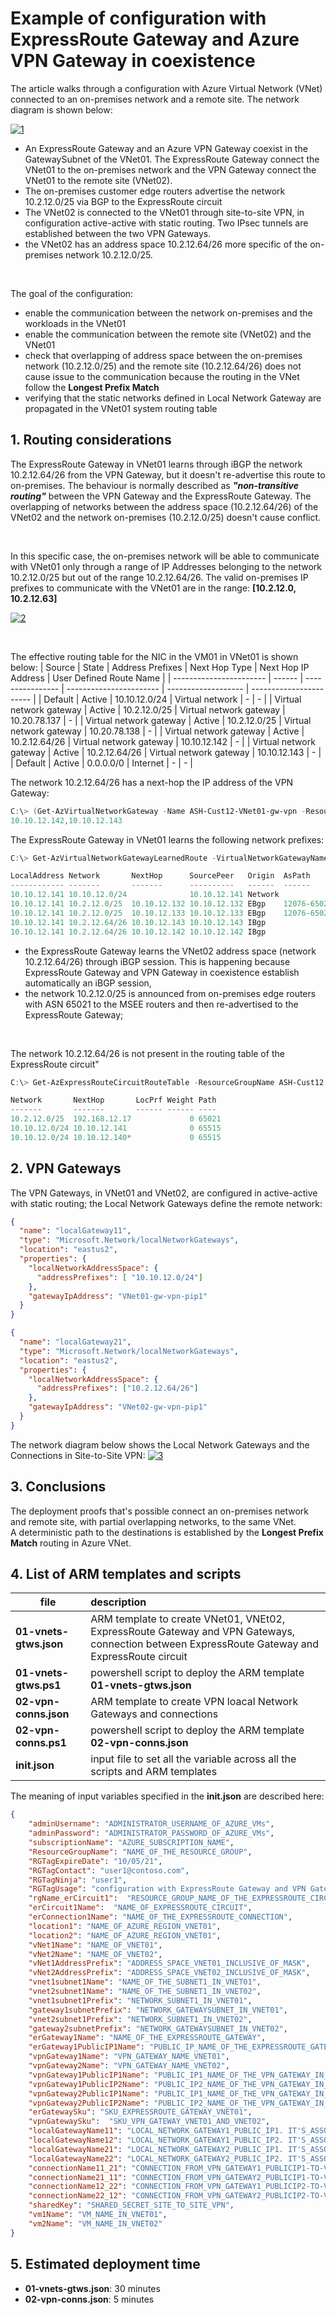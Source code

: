 <properties
pageTitle= 'Example of configuration with ExpressRoute Gateway and Azure VPN Gateway in coexistence'
description= "ARM template to create ExpressRoute Gateway and Azure VPN Gateway in coexistence"
documentationCenter="https://github.com/fabferri/az-pattern"
authors="fabferri"
editor="fabferri"/>

<tags
   ms.service="configuration-Example-Azure"
   ms.devlang="ARM templates"
   ms.topic="Azure Networking"
   ms.tgt_pltfrm="ExpressRoute, Azure VPN"
   ms.workload="ExpressRoute Gateway, Azure VPN"
   ms.date="26/09/2021"
   ms.author="fabferri" />

# Example of configuration with ExpressRoute Gateway and Azure VPN Gateway in coexistence
The article walks through a configuration with Azure Virtual Network (VNet) connected to an on-premises network and a remote site. The network diagram is shown below:

[![1]][1]


- An ExpressRoute Gateway and an Azure VPN Gateway coexist in the GatewaySubnet of the VNet01. The ExpressRoute Gateway connect the VNet01 to the on-premises network and the VPN Gateway connect the VNet01 to the remote site (VNet02).
- The on-premises customer edge routers advertise the network 10.2.12.0/25 via BGP to the ExpressRoute circuit 
- The VNet02 is connected to the VNet01 through site-to-site VPN, in configuration active-active with static routing. Two IPsec tunnels are established between the two VPN Gateways.
- the VNet02 has an address space 10.2.12.64/26 more specific of the on-premises network 10.2.12.0/25.

<br> 

The goal of the configuration: 
- enable the communication between the network on-premises and the workloads in the VNet01 
- enable the communication between the remote site (VNet02) and the VNet01
- check that overlapping of address space between the on-premises network (10.2.12.0/25) and the remote site (10.2.12.64/26) does not cause issue to the communication because the routing in the VNet follow the **Longest Prefix Match**
- verifying that the static networks defined in Local Network Gateway are propagated in the VNet01 system routing table

## <a name="routing"></a>1. Routing considerations 
The ExpressRoute Gateway in VNet01 learns through iBGP the network 10.2.12.64/26 from the VPN Gateway, but it doesn't re-advertise this route to on-premises. The behaviour is normally described as **_"non-transitive routing"_** between the VPN Gateway and the ExpressRoute Gateway. The overlapping of networks between the address space (10.2.12.64/26) of the VNet02 and the network on-premises (10.2.12.0/25) doesn't cause conflict. 

<br>

In this specific case, the on-premises network will be able to communicate with VNet01 only through a range of IP Addresses belonging to the network 10.2.12.0/25 but out of the range 10.2.12.64/26. The valid on-premises IP prefixes to communicate with the VNet01 are in the range: **[10.2.12.0, 10.2.12.63]**

[![2]][2]

<br>

The effective routing table for the NIC in the VM01 in VNet01 is shown below:
| Source                  | State  | Address Prefixes | Next Hop Type           | Next Hop IP Address | User Defined Route Name |
| ----------------------- | ------ | ---------------- | ----------------------- | ------------------- | ----------------------- |
| Default                 | Active | 10.10.12.0/24    | Virtual network         | \-                  | \-                      |
| Virtual network gateway | Active | 10.2.12.0/25     | Virtual network gateway | 10.20.78.137        | \-                      |
| Virtual network gateway | Active | 10.2.12.0/25     | Virtual network gateway | 10.20.78.138        | \-                      |
| Virtual network gateway | Active | 10.2.12.64/26    | Virtual network gateway | 10.10.12.142        | \-                      |
| Virtual network gateway | Active | 10.2.12.64/26    | Virtual network gateway | 10.10.12.143        | \-                      |
| Default                 | Active | 0.0.0.0/0        | Internet                | \-                  | \-                      |

The network 10.2.12.64/26 has a next-hop the IP address of the VPN Gateway:
```powershell
C:\> (Get-AzVirtualNetworkGateway -Name ASH-Cust12-VNet01-gw-vpn -ResourceGroupName ASH-Cust12).BgpSettings.BgpPeeringAddress           
10.10.12.142,10.10.12.143
```
The ExpressRoute Gateway in VNet01 learns the following network prefixes:
```powershell
C:\> Get-AzVirtualNetworkGatewayLearnedRoute -VirtualNetworkGatewayName ASH-Cust12-VNet01-gw-er -ResourceGroupName ASH-Cust12 | ft

LocalAddress Network       NextHop      SourcePeer   Origin  AsPath      Weight
------------ -------       -------      ----------   ------  ------      ------
10.10.12.141 10.10.12.0/24              10.10.12.141 Network              32768
10.10.12.141 10.2.12.0/25  10.10.12.132 10.10.12.132 EBgp    12076-65021  32769
10.10.12.141 10.2.12.0/25  10.10.12.133 10.10.12.133 EBgp    12076-65021  32769
10.10.12.141 10.2.12.64/26 10.10.12.143 10.10.12.143 IBgp                 32768
10.10.12.141 10.2.12.64/26 10.10.12.142 10.10.12.142 IBgp                 32768
```

- the ExpressRoute Gateway learns the VNet02 address space (network 10.2.12.64/26) through iBGP session. This is happening because ExpressRoute Gateway and VPN Gateway in coexistence establish automatically an iBGP session, 
- the network 10.2.12.0/25 is announced from on-premises edge routers with ASN 65021 to the MSEE routers and then re-advertised to the ExpressRoute Gateway; 

<br>

The network 10.2.12.64/26 is not present in the routing table of the ExpressRoute circuit"
```powershell
C:\> Get-AzExpressRouteCircuitRouteTable -ResourceGroupName ASH-Cust12 -ExpressRouteCircuitName ASH-Cust12-ER -PeeringType AzurePrivatePeering -DevicePath Primary | ft

Network       NextHop       LocPrf Weight Path
-------       -------       ------ ------ ----
10.2.12.0/25  192.168.12.17             0 65021
10.10.12.0/24 10.10.12.141              0 65515
10.10.12.0/24 10.10.12.140*             0 65515
```


## <a name="summary"></a>2. VPN Gateways
The VPN Gateways, in VNet01 and VNet02, are configured in active-active with static routing; the Local Network Gateways define the remote network: 

```json
{
  "name": "localGateway11",
  "type": "Microsoft.Network/localNetworkGateways",
  "location": "eastus2",
  "properties": {
    "localNetworkAddressSpace": {
      "addressPrefixes": [ "10.10.12.0/24"]
    },
    "gatewayIpAddress": "VNet01-gw-vpn-pip1"
  }
}
```

```json
{
  "name": "localGateway21",
  "type": "Microsoft.Network/localNetworkGateways",
  "location": "eastus2",
  "properties": {
    "localNetworkAddressSpace": {
      "addressPrefixes": ["10.2.12.64/26"]
    },
    "gatewayIpAddress": "VNet02-gw-vpn-pip1"
  }
}
```
The network diagram below shows the Local Network Gateways and the Connections in Site-to-Site VPN: 
[![3]][3]


## <a name="summary"></a>3. Conclusions
The deployment proofs that's possible connect an on-premises network and remote site, with partial overlapping networks, to the same VNet.  <br>
A deterministic path to the destinations is established by the **Longest Prefix Match** routing in Azure VNet.


## <a name="List of files"></a>4. List of ARM templates and scripts

| file                        | description                                                                |       
| --------------------------- |:-------------------------------------------------------------------------- |
| **01-vnets-gtws.json**      | ARM template to create VNet01, VNEt02, ExpressRoute Gateway and VPN Gateways, connection between ExpressRoute Gateway and ExpressRoute circuit  |
| **01-vnets-gtws.ps1**       | powershell script to deploy the ARM template **01-vnets-gtws.json**        |
| **02-vpn-conns.json**       | ARM template to create VPN loacal Network Gateways and connections         |
| **02-vpn-conns.ps1**        | powershell script to deploy the ARM template **02-vpn-conns.json**         |
| **init.json**               | input file to set all the variable across all the scripts and ARM templates|

The meaning of input variables specified in the **init.json** are described here:
```json
{
    "adminUsername": "ADMINISTRATOR_USERNAME_OF_AZURE_VMs",
    "adminPassword": "ADMINISTRATOR_PASSWORD_OF_AZURE_VMs",
    "subscriptionName": "AZURE_SUBSCRIPTION_NAME",
    "ResourceGroupName": "NAME_OF_THE_RESOURCE_GROUP",
    "RGTagExpireDate": "10/05/21",
    "RGTagContact": "user1@contoso.com",
    "RGTagNinja": "user1",
    "RGTagUsage": "configuration with ExpressRoute Gateway and VPN Gateway in coexistence",
    "rgName_erCircuit1":  "RESOURCE_GROUP_NAME_OF_THE_EXPRESSROUTE_CIRCUIT",
    "erCircuit1Name":  "NAME_OF_EXPRESSROUTE_CIRCUIT",
    "erConnection1Name": "NAME_OF_THE_EXPRESSROUTE_CONNECTION",
    "location1": "NAME_OF_AZURE_REGION_VNET01",
    "location2": "NAME_OF_AZURE_REGION_VNET01",
    "vNet1Name": "NAME_OF_VNET01",
    "vNet2Name": "NAME_OF_VNET02",
    "vNet1AddressPrefix": "ADDRESS_SPACE_VNET01_INCLUSIVE_OF_MASK",
    "vNet2AddressPrefix": "ADDRESS_SPACE_VNET02_INCLUSIVE_OF_MASK",
    "vnet1subnet1Name": "NAME_OF_THE_SUBNET1_IN_VNET01",
    "vnet2subnet1Name": "NAME_OF_THE_SUBNET1_IN_VNET02",
    "vnet1subnet1Prefix": "NETWORK_SUBNET1_IN_VNET01",
    "gateway1subnetPrefix": "NETWORK_GATEWAYSUBNET_IN_VNET01",
    "vnet2subnet1Prefix": "NETWORK_SUBNET1_IN_VNET02",
    "gateway2subnetPrefix": "NETWORK_GATEWAYSUBNET_IN_VNET02",
    "erGateway1Name": "NAME_OF_THE_EXPRESSROUTE_GATEWAY",
    "erGateway1PublicIP1Name": "PUBLIC_IP_NAME_OF_THE_EXPRESSROUTE_GATEWAY",
    "vpnGateway1Name": "VPN_GATEWAY_NAME_VNET01",
    "vpnGateway2Name": "VPN_GATEWAY_NAME_VNET02",
    "vpnGateway1PublicIP1Name": "PUBLIC_IP1_NAME_OF_THE_VPN_GATEWAY_IN_VNET01",
    "vpnGateway1PublicIP2Name": "PUBLIC_IP2_NAME_OF_THE_VPN_GATEWAY_IN_VNET01",
    "vpnGateway2PublicIP1Name": "PUBLIC_IP1_NAME_OF_THE_VPN_GATEWAY_IN_VNET02",
    "vpnGateway2PublicIP2Name": "PUBLIC_IP2_NAME_OF_THE_VPN_GATEWAY_IN_VNET02",
    "erGatewaySku": "SKU_EXPRESSROUTE_GATEWAY_VNET01",
    "vpnGatewaySku":  "SKU_VPN_GATEWAY_VNET01_AND_VNET02",
    "localGatewayName11": "LOCAL_NETWORK_GATEWAY1_PUBLIC_IP1. IT'S_ASSOCIATED_WITH_VPN_GATEWAY_IN_VNET02",
    "localGatewayName12": "LOCAL_NETWORK_GATEWAY1_PUBLIC_IP2. IT'S_ASSOCIATED_WITH_VPN_GATEWAY_IN_VNET02",
    "localGatewayName21": "LOCAL_NETWORK_GATEWAY2_PUBLIC_IP1. IT'S_ASSOCIATED_WITH_VPN_GATEWAY_IN_VNET01",
    "localGatewayName22": "LOCAL_NETWORK_GATEWAY2_PUBLIC_IP2. IT'S_ASSOCIATED_WITH_VPN_GATEWAY_IN_VNET01",
    "connectionName11_21": "CONNECTION_FROM_VPN_GATEWAY1_PUBLICIP1-TO-VPN_GATEWAY2-PUBLICIP1",
    "connectionName21_11": "CONNECTION_FROM_VPN_GATEWAY2_PUBLICIP1-TO-VPN_GATEWAY1-PUBLICIP1",
    "connectionName12_22": "CONNECTION_FROM_VPN_GATEWAY1_PUBLICIP2-TO-VPN_GATEWAY2-PUBLICIP2",
    "connectionName22_12": "CONNECTION_FROM_VPN_GATEWAY2_PUBLICIP2-TO-VPN_GATEWAY1-PUBLICIP2",
    "sharedKey": "SHARED_SECRET_SITE_TO_SITE_VPN",
    "vm1Name": "VM_NAME_IN_VNET01",
    "vm2Name": "VM_NAME_IN_VNET02"
}
```

## <a name="Estimated deployment time"></a>5. Estimated deployment time

- **01-vnets-gtws.json**: 30 minutes
- **02-vpn-conns.json**: 5 minutes

<!--Image References-->
[1]: ./media/network-diagram1.png "network diagram"
[2]: ./media/network-diagram2.png "network diagram"
[3]: ./media/network-diagram3.png "network diagram"

<!--Link References-->

